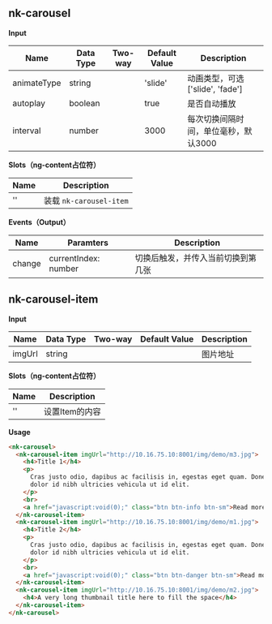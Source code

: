 ## nk-carousel

**Input**

| Name | Data Type |  Two-way | Default Value | Description |
| --- | --- | --- | --- | --- |
| animateType | string |  | 'slide' | 动画类型，可选['slide', 'fade'] |
| autoplay | boolean | | true | 是否自动播放 |
| interval | number | | 3000 | 每次切换间隔时间，单位毫秒，默认3000 |
 
**Slots（ng-content占位符）**

| Name | Description |
| --- | --- |
| '' | 装载 `nk-carousel-item` |

**Events（Output）**

| Name | Paramters | Description |
| --- | --- | --- |
| change | currentIndex: number | 切换后触发，并传入当前切换到第几张 |

## nk-carousel-item

**Input**

| Name | Data Type |  Two-way | Default Value | Description |
| --- | --- | --- | --- | --- |
| imgUrl | string |  | | 图片地址 |

 
**Slots（ng-content占位符）**

| Name | Description |
| --- | --- |
| '' | 设置Item的内容 |

**Usage**
```html
<nk-carousel>
  <nk-carousel-item imgUrl="http://10.16.75.10:8001/img/demo/m3.jpg">
    <h4>Title 1</h4>
    <p>
      Cras justo odio, dapibus ac facilisis in, egestas eget quam. Donec id elit non mi porta gravida at eget metus. Nullam id
      dolor id nibh ultricies vehicula ut id elit.
    </p>
    <br>
    <a href="javascript:void(0);" class="btn btn-info btn-sm">Read more</a>
  </nk-carousel-item>
  <nk-carousel-item imgUrl="http://10.16.75.10:8001/img/demo/m1.jpg">
    <h4>Title 2</h4>
    <p>
      Cras justo odio, dapibus ac facilisis in, egestas eget quam. Donec id elit non mi porta gravida at eget metus. Nullam id
      dolor id nibh ultricies vehicula ut id elit.
    </p>
    <br>
    <a href="javascript:void(0);" class="btn btn-danger btn-sm">Read more</a>
  </nk-carousel-item>
  <nk-carousel-item imgUrl="http://10.16.75.10:8001/img/demo/m2.jpg">
    <h4>A very long thumbnail title here to fill the space</h4>
  </nk-carousel-item>
</nk-carousel>
```
